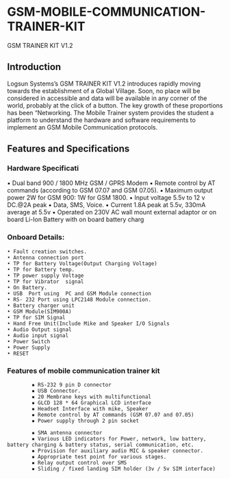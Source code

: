 # GSM-MOBILE-COMMUNICATION-TRAINER-KIT
GSM TRAINER KIT V1.2
## Introduction
Logsun Systems’s GSM TRAINER KIT V1.2 introduces rapidly moving towards the establishment of a Global Village.  Soon, no place will be considered in accessible and data will be available in any corner of the world, probably at the click of a button. The key growth of these proportions has been “Networking. The  Mobile  Trainer  system  provides  the  student  a  platform  to  understand the hardware  and software requirements to implement an GSM Mobile Communication protocols. 
## Features and Specifications
### Hardware Specificati
▪ Dual band 900 / 1800 MHz GSM / GPRS Modem 
▪ Remote control by AT commands (according to GSM 07.07 and GSM 07.05). 
▪ Maximum output power 2W for GSM 900: 1W for GSM 1800. 
▪ Input voltage 5.5v to 12 v DC.@2A peak
▪ Data, SMS, Voice. 
▪ Current 1.8A peak at 5.5v, 330mA average at 5.5v 
▪ Operated on 230V AC wall mount external adaptor or on board Li-Ion Battery with on board battery charg
### Onboard Details:
    • Fault creation switches.
    • Antenna connection port 
    • TP for Battery Voltage(Output Charging Voltage) 
    • TP for Battery temp.
    • TP power supply Voltage 
    • TP for Vibrator  signal 
    • On Battery.
    • USB  Port using  PC and GSM Module connection 
    • RS- 232 Port using LPC2148 Module connection.
    • Battery charger unit 
    • GSM Module(SIM900A) 
    • TP for SIM Signal 
    • Hand Free Unit(Include Mike and Speaker I/O Signals
    • Audio Output signal
    • Audio input signal
    • Power Switch
    • Power Supply
    • RESET 
 ### Features of mobile communication trainer kit

            ▪ RS-232 9 pin D connector  
            ▪ USB Connector.
            ▪ 20 Membrane keys with multifunctional 
            ▪ GLCD 128 * 64 Graphical LCD interface
            ▪ Headset Interface with mike, Speaker
            ▪ Remote control by AT commands (GSM 07.07 and 07.05)
            ▪ Power supply through 2 pin socket

            ▪ SMA antenna connector	
            ▪ Various LED indicators for Power, network, low battery, battery charging & battery status, serial communication, etc.
            ▪ Provision for auxiliary audio MIC & speaker connector.
            ▪ Appropriate test point for various stages.
            ▪ Relay output control over SMS
            ▪ Sliding / fixed landing SIM holder (3v / 5v SIM interface) 



   

